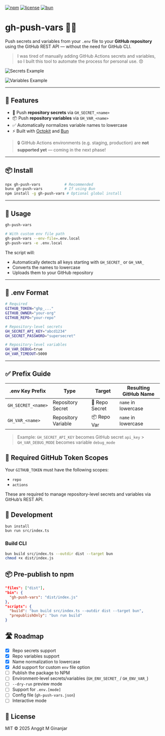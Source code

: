 [![npm](https://img.shields.io/npm/v/gh-push-vars)](https://www.npmjs.com/package/gh-push-vars)
[![license](https://img.shields.io/npm/l/gh-push-vars)](https://opensource.org/licenses/MIT)
[![bun](https://img.shields.io/badge/bun-compatible-blue)](https://bun.sh)

# gh-push-vars 🔐🐙

Push secrets and variables from your `.env` file to your **GitHub repository** using the GitHub REST API — without the need for GitHub CLI.

> I was tired of manually adding GitHub Actions secrets and variables, so I built this tool to automate the process for personal use. 😞

![Secrets Example](https://raw.githubusercontent.com/itsgitz/gh-push-vars/master/docs/img/secrets.png "Secrets Example")

![Variables Example](https://raw.githubusercontent.com/itsgitz/gh-push-vars/master/docs/img/vars.png "Variables Example")

---

## 🚀 Features

- 🔐 Push **repository secrets** via `GH_SECRET_<name>`
- 📦 Push **repository variables** via `GH_VAR_<name>`
- ✅ Automatically normalizes variable names to lowercase
- ⚡ Built with [Octokit](https://github.com/octokit/rest.js) and [Bun](https://bun.sh/)

> 🔒 GitHub Actions environments (e.g. staging, production) are **not supported yet** — coming in the next phase!

---

## 📦 Install

```bash
npx gh-push-vars           # Recommended
bunx gh-push-vars          # If using Bun
npm install -g gh-push-vars # Optional global install

```

---

## 🔧 Usage

```bash
gh-push-vars

# With custom env file path
gh-push-vars --env-file=.env.local
gh-push-vars -e .env.local
```

The script will:

- Automatically detects all keys starting with `GH_SECRET_` or `GH_VAR_`
- Converts the names to lowercase
- Uploads them to your GitHub repository

---

## 🧪 .env Format

```bash
# Required
GITHUB_TOKEN="ghp_..."
GITHUB_OWNER="your-org"
GITHUB_REPO="your-repo"

# Repository-level secrets
GH_SECRET_API_KEY="abcd1234"
GH_SECRET_PASSWORD="supersecret"

# Repository-level variables
GH_VAR_DEBUG=true
GH_VAR_TIMEOUT=5000


```

---

## ✅ Prefix Guide

| .env Key Prefix    | Type                | Target         | Resulting GitHub Name |
| ------------------ | ------------------- | -------------- | --------------------- |
| `GH_SECRET_<name>` | Repository Secret   | 🔐 Repo Secret | `name` in lowercase   |
| `GH_VAR_<name>`    | Repository Variable | 📦 Repo Var    | `name` in lowercase   |

> Example: `GH_SECRET_API_KEY` becomes GitHub secret `api_key` > `GH_VAR_DEBUG_MODE` becomes variable `debug_mode`

## 🔐 Required GitHub Token Scopes

Your `GITHUB_TOKEN` must have the following scopes:

- `repo`
- `actions`

These are required to manage repository-level secrets and variables via GitHub’s REST API.

## 🧱 Development

```bash
bun install
bun run src/index.ts

```

### Build CLI

```bash
bun build src/index.ts --outdir dist --target bun
chmod +x dist/index.js

```

## 📦 Pre-publish to npm

```json
"files": ["dist"],
"bin": {
  "gh-push-vars": "dist/index.js"
},
"scripts": {
  "build": "bun build src/index.ts --outdir dist --target bun",
  "prepublishOnly": "bun run build"
}

```

## 🛣️ Roadmap

- [x] Repo secrets support
- [x] Repo variables support
- [x] Name normalization to lowercase
- [x] Add support for custom `env` file option
- [ ] Publish the package to NPM
- [ ] Environment-level secrets/variables (`GH_ENV_SECRET_` / `GH_ENV_VAR_`)
- [ ] `--dry-run` preview mode
- [ ] Support for `.env.[mode]`
- [ ] Config file (`gh-push-vars.json`)
- [ ] Interactive mode

## 📄 License

MIT © 2025 Anggit M Ginanjar


<!-- Security scan triggered at 2025-09-02 00:28:56 -->